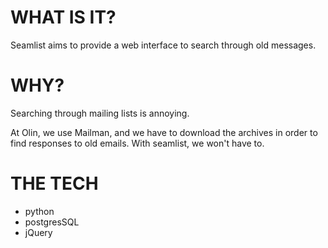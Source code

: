 WHAT IS IT?
===========

Seamlist aims to provide a web interface to search through old messages.

WHY?
====

Searching through mailing lists is annoying.

At Olin, we use Mailman, and we have to download the archives in order to find responses to old emails.
With seamlist, we won't have to.

THE TECH
=========

- python
- postgresSQL
- jQuery
